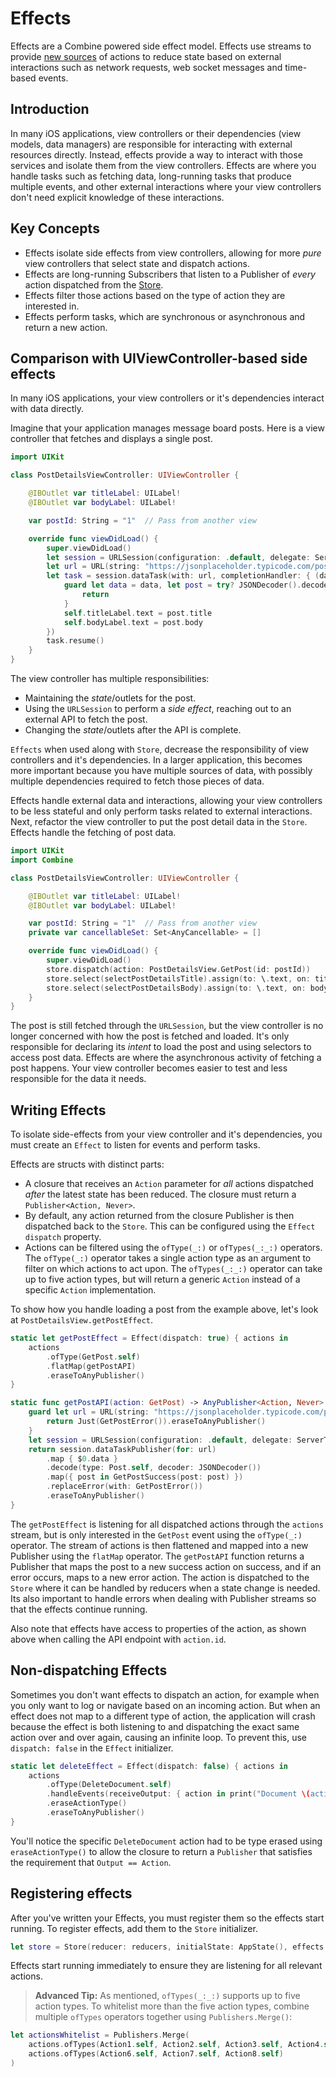 # Effects

Effects are a Combine powered side effect model. Effects use streams to provide [new sources](https://martinfowler.com/eaaDev/EventSourcing.html) of actions to reduce state based on external interactions such as network requests, web socket messages and time-based events.

## Introduction

In many iOS applications, view controllers or their dependencies (view models, data managers) are responsible for interacting with external resources directly. Instead, effects provide a way to interact with those services and isolate them from the view controllers. Effects are where you handle tasks such as fetching data, long-running tasks that produce multiple events, and other external interactions where your view controllers don't need explicit knowledge of these interactions.

## Key Concepts

- Effects isolate side effects from view controllers, allowing for more _pure_ view controllers that select state and dispatch actions.
- Effects are long-running Subscribers that listen to a Publisher of _every_ action dispatched from the [Store](guide/store).
- Effects filter those actions based on the type of action they are interested in.
- Effects perform tasks, which are synchronous or asynchronous and return a new action.

## Comparison with UIViewController-based side effects

In many iOS applications, your view controllers or it's dependencies interact with data directly.

Imagine that your application manages message board posts. Here is a view controller that fetches and displays a single post.

```swift
import UIKit

class PostDetailsViewController: UIViewController {

    @IBOutlet var titleLabel: UILabel!
    @IBOutlet var bodyLabel: UILabel!

    var postId: String = "1"  // Pass from another view

    override func viewDidLoad() {
        super.viewDidLoad()
        let session = URLSession(configuration: .default, delegate: ServerTrustDelegate(), delegateQueue: .main)
        let url = URL(string: "https://jsonplaceholder.typicode.com/posts/\(postId)")!
        let task = session.dataTask(with: url, completionHandler: { (data: Data?, response: URLResponse?, error: Error?) -> Void in
            guard let data = data, let post = try? JSONDecoder().decode(Post.self, from: data) else {
                return
            }
            self.titleLabel.text = post.title
            self.bodyLabel.text = post.body
        })
        task.resume()
    }
}
```

The view controller has multiple responsibilities:

- Maintaining the _state_/outlets for the post.
- Using the `URLSession` to perform a _side effect_, reaching out to an external API to fetch the post.
- Changing the _state_/outlets after the API is complete.

`Effects` when used along with `Store`, decrease the responsibility of view controllers and it's dependencies.  In a larger application, this becomes more important because you have multiple sources of data, with possibly multiple dependencies required to fetch those pieces of data.

Effects handle external data and interactions, allowing your view controllers to be less stateful and only perform tasks related to external interactions. Next, refactor the view controller to put the post detail data in the `Store`. Effects handle the fetching of post data.

```swift
import UIKit
import Combine

class PostDetailsViewController: UIViewController {

    @IBOutlet var titleLabel: UILabel!
    @IBOutlet var bodyLabel: UILabel!

    var postId: String = "1"  // Pass from another view
    private var cancellableSet: Set<AnyCancellable> = []

    override func viewDidLoad() {
        super.viewDidLoad()
        store.dispatch(action: PostDetailsView.GetPost(id: postId))
        store.select(selectPostDetailsTitle).assign(to: \.text, on: titleLabel).store(in: &cancellableSet)
        store.select(selectPostDetailsBody).assign(to: \.text, on: bodyLabel).store(in: &cancellableSet)
    }
}
```

The post is still fetched through the `URLSession`, but the view controller is no longer concerned with how the post is fetched and loaded. It's only responsible for declaring its _intent_ to load the post and using selectors to access post data. Effects are where the asynchronous activity of fetching a post happens. Your view controller becomes easier to test and less responsible for the data it needs.

## Writing Effects

To isolate side-effects from your view controller and it's dependencies, you must create an `Effect` to listen for events and perform tasks.

Effects are structs with distinct parts:

- A closure that receives an  `Action` parameter for _all_ actions dispatched _after_ the latest state has been reduced.  The closure must return a `Publisher<Action, Never>`.
- By default, any action returned from the closure Publisher is then dispatched back to the `Store`.  This can be configured using the `Effect` `dispatch` property. 
- Actions can be filtered using the `ofType(_:)` or `ofTypes(_:_:)` operators. The `ofType(_:)` operator takes a single action type as an argument to filter on which actions to act upon.  The `ofTypes(_:_:)` operator can take up to five action types, but will return a generic `Action` instead of a specific `Action` implementation.

To show how you handle loading a post from the example above, let's look at `PostDetailsView.getPostEffect`.

```swift
static let getPostEffect = Effect(dispatch: true) { actions in
    actions
        .ofType(GetPost.self)
        .flatMap(getPostAPI)
        .eraseToAnyPublisher()
}

static func getPostAPI(action: GetPost) -> AnyPublisher<Action, Never> {
    guard let url = URL(string: "https://jsonplaceholder.typicode.com/posts/\(action.id)") else {
        return Just(GetPostError()).eraseToAnyPublisher()
    }
    let session = URLSession(configuration: .default, delegate: ServerTrustDelegate(), delegateQueue: .main)
    return session.dataTaskPublisher(for: url)
        .map { $0.data }
        .decode(type: Post.self, decoder: JSONDecoder())
        .map({ post in GetPostSuccess(post: post) })
        .replaceError(with: GetPostError())
        .eraseToAnyPublisher()
}
```

The `getPostEffect` is listening for all dispatched actions through the `actions` stream, but is only interested in the `GetPost` event using the `ofType(_:)` operator. The stream of actions is then flattened and mapped into a new Publisher using the `flatMap` operator. The `getPostAPI` function returns a Publisher that maps the post to a new success action on success, and if an error occurs, maps to a new error action. The action is dispatched to the `Store` where it can be handled by reducers when a state change is needed. Its also important to handle errors when dealing with Publisher streams so that the effects continue running.

Also note that effects have access to properties of the action, as shown above when calling the API endpoint with `action.id`.

## Non-dispatching Effects

Sometimes you don't want effects to dispatch an action, for example when you only want to log or navigate based on an incoming action. But when an effect does not map to a different type of action, the application will crash because the effect is both listening to and dispatching the exact same action over and over again, causing an infinite loop. To prevent this, use `dispatch: false` in the `Effect` initializer.

```swift
static let deleteEffect = Effect(dispatch: false) { actions in
    actions
        .ofType(DeleteDocument.self)
        .handleEvents(receiveOutput: { action in print("Document \(action.id) deleted.") })
        .eraseActionType()
        .eraseToAnyPublisher()
}
```
You'll notice the specific `DeleteDocument` action had to be type erased using `eraseActionType()` to allow the closure to return a `Publisher` that satisfies the requirement that `Output == Action`.

## Registering effects

After you've written your Effects, you must register them so the effects start running. To register effects, add them to the `Store` initializer.

```swift
let store = Store(reducer: reducers, initialState: AppState(), effects: [PostDetailsView.getPostEffect])
```

Effects start running immediately to ensure they are listening for all relevant actions.

> **Advanced Tip:** As mentioned, `ofTypes(_:_:)` supports up to five action types.  To whitelist more than the five action types, combine multiple `ofTypes` operators together using `Publishers.Merge()`:
```swift
let actionsWhitelist = Publishers.Merge(
    actions.ofTypes(Action1.self, Action2.self, Action3.self, Action4.self, Action5.self), 
    actions.ofTypes(Action6.self, Action7.self, Action8.self)
)
```
